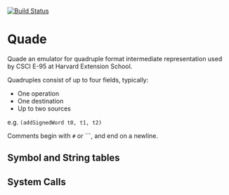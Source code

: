 [![Build Status](https://travis-ci.org/stbenjam/quade.svg?branch=master)](https://travis-ci.org/stbenjam/quade)

# Quade

Quade an emulator for quadruple format intermediate representation used by CSCI
E-95 at Harvard Extension School.

Quadruples consist of up to four fields, typically:

  * One operation
  * One destination
  * Up to two sources

   e.g. `(addSignedWord t0, t1, t2)`

Comments begin with `#` or `\``, and end on a newline.

## Symbol and String tables

## System Calls

